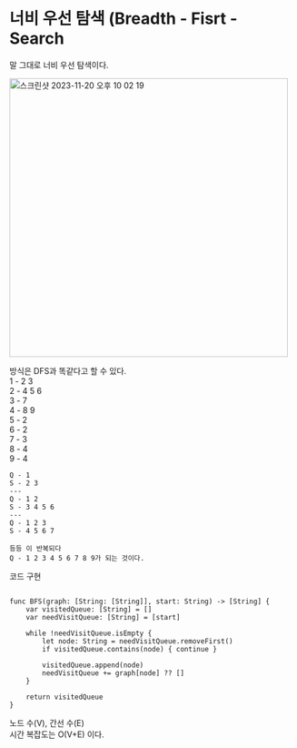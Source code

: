 # 너비 우선 탐색 (Breadth - Fisrt - Search  
말 그대로 너비 우선 탐색이다.   
       
   
<img width="490" alt="스크린샷 2023-11-20 오후 10 02 19" src="https://github.com/ww5702/Swift_Coding_Test/assets/60501045/cde00c9d-c7ec-4623-85e3-c7f965f842c7">    

   
   
방식은 DFS과 똑같다고 할 수 있다.   
1 - 2 3   
2 - 4 5 6   
3 - 7   
4 - 8 9   
5 - 2   
6 - 2   
7 - 3   
8 - 4   
9 - 4   
   
```   
Q - 1
S - 2 3
---
Q - 1 2
S - 3 4 5 6
---
Q - 1 2 3
S - 4 5 6 7

등등 이 반복되다
Q - 1 2 3 4 5 6 7 8 9가 되는 것이다.
```
코드 구현   
```

func BFS(graph: [String: [String]], start: String) -> [String] {
    var visitedQueue: [String] = []
    var needVisitQueue: [String] = [start]
    
    while !needVisitQueue.isEmpty {
        let node: String = needVisitQueue.removeFirst()
        if visitedQueue.contains(node) { continue }
        
        visitedQueue.append(node)
        needVisitQueue += graph[node] ?? []
    }
    
    return visitedQueue
}

```
노드 수(V), 간선 수(E)    
시간 복잡도는 O(V+E) 이다. 
